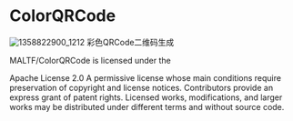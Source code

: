 # ColorQRCode
![1358822900_1212](https://user-images.githubusercontent.com/15863058/198490020-68b3f136-8282-4b51-9061-fa09b4d9743e.png)
彩色QRCode二维码生成

MALTF/ColorQRCode is licensed under the

Apache License 2.0
A permissive license whose main conditions require preservation of copyright and license notices. Contributors provide an express grant of patent rights. Licensed works, modifications, and larger works may be distributed under different terms and without source code.
